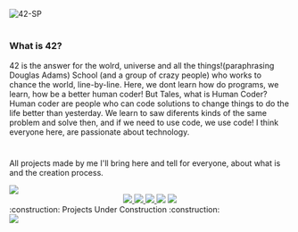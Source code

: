 ![42-SP](https://user-images.githubusercontent.com/86013047/198174690-e4e6420e-79fd-4ee4-9a62-0426f3b843cf.png)
#
### What is 42?

42 is the answer for the wolrd, universe and all the things!(paraphrasing Douglas Adams) School (and a group of crazy people) who works to chance the world, line-by-line. Here, we dont learn how do programs, we learn, how be a better human coder!
But Tales, what is Human Coder?
Human coder are people who can code solutions to change things to do the life better than yesterday. We learn to saw diferents kinds of the same problem and solve then, and if we need to use code, we use code! 
I think everyone here, are passionate about technology.

#

All projects made by me I'll bring here and tell for everyone, about what is and the creation process.

<div align="left">
<img src="https://img.shields.io/badge/Projects-Concluded-success"/>
</div>
<div align="center">
<a href="https://github.com/talessantos49/Projetos-42/tree/main/Libft">
  <img src="https://user-images.githubusercontent.com/86013047/169532214-b6148f09-3e51-4c6d-90be-dd67ba469026.png"/>
</a>
<a href="https://github.com/talessantos49/Projetos-42/tree/main/Get_Next_Line">
  <img src="https://user-images.githubusercontent.com/86013047/197639960-56508b04-d8b1-4198-9702-53354ceab5b1.png"/>
</a>
<a href="https://github.com/talessantos49/Projetos-42/tree/main/ft_printf">
  <img src="https://user-images.githubusercontent.com/86013047/197639951-92b2d15c-033a-4eba-8a7b-b8900975ce6d.png"/>
</a>
<img src="https://user-images.githubusercontent.com/86013047/197639938-25a5c368-baa3-4f5a-bc30-b2c7f1f4b490.png"/>
<a href="https://github.com/talessantos49/Projetos-42/tree/main/So_long">
  <img src="https://user-images.githubusercontent.com/86013047/197646377-9c7596a4-4a11-4633-8304-69cb0d467997.png"/>
</a>
</div>

<div align="left">
  :construction: Projects Under Construction :construction: 
</div>
<img src="https://user-images.githubusercontent.com/86013047/197646475-7c020315-169a-4d2a-87c4-a4ddc48ff455.png"/>

